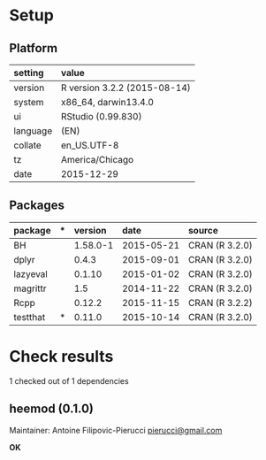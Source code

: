 # Setup

## Platform

|setting  |value                        |
|:--------|:----------------------------|
|version  |R version 3.2.2 (2015-08-14) |
|system   |x86_64, darwin13.4.0         |
|ui       |RStudio (0.99.830)           |
|language |(EN)                         |
|collate  |en_US.UTF-8                  |
|tz       |America/Chicago              |
|date     |2015-12-29                   |

## Packages

|package  |*  |version  |date       |source         |
|:--------|:--|:--------|:----------|:--------------|
|BH       |   |1.58.0-1 |2015-05-21 |CRAN (R 3.2.0) |
|dplyr    |   |0.4.3    |2015-09-01 |CRAN (R 3.2.0) |
|lazyeval |   |0.1.10   |2015-01-02 |CRAN (R 3.2.0) |
|magrittr |   |1.5      |2014-11-22 |CRAN (R 3.2.0) |
|Rcpp     |   |0.12.2   |2015-11-15 |CRAN (R 3.2.2) |
|testthat |*  |0.11.0   |2015-10-14 |CRAN (R 3.2.0) |

# Check results
1 checked out of 1 dependencies 

## heemod (0.1.0)
Maintainer: Antoine Filipovic-Pierucci <pierucci@gmail.com>

__OK__

